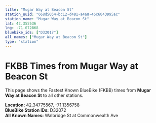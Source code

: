 ```yaml
---
title: "Mugar Way at Beacon St"
station_uuid: "668d5054-bc12-d481-a4a8-46c6043995ac"
station_name: "Mugar Way at Beacon St"
lat: 42.355536
lng: -71.072868
bluebike_ids: ["D32017"]
all_names: ["Mugar Way at Beacon St"]
type: "station"
---
```


# FKBB Times from Mugar Way at Beacon St

This page shows the Fastest Known BlueBike (FKBB) times from **Mugar Way at Beacon St** to all other stations.

**Location:** 42.34775567, -71.1356758  
**BlueBike Station IDs:** D32072  
**All Known Names:** Walbridge St at Commonwealth Ave

